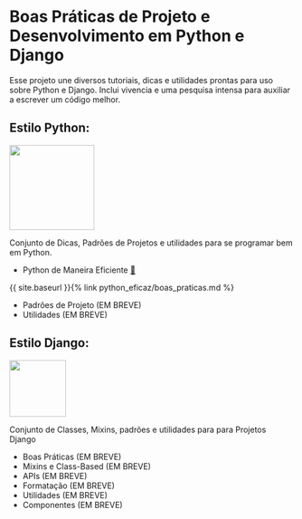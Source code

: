
Boas Práticas de Projeto e Desenvolvimento em Python e Django
========

Esse projeto une diversos tutoriais, dicas e utilidades prontas para uso sobre Python e Django. Inclui vivencia e uma pesquisa intensa para auxiliar a escrever um código melhor.

## Estilo Python:

<img src="https://LucasBiason.github.io/images.png" width='150px'> 

Conjunto de Dicas, Padrões de Projetos e utilidades para se programar bem em Python.
- Python de Maneira Eficiente [:orange_book:](https://github.com/LucasBiason/PadroesPython/blob/master/python_eficaz/boas_praticas.md)

{{ site.baseurl }}{% link python_eficaz/boas_praticas.md %}
- Padrões de Projeto (EM BREVE)
- Utilidades (EM BREVE)



## Estilo Django:

<img src="https://LucasBiason.github.io/django-logo-positive.png" width='100px'> 

Conjunto de Classes, Mixins, padrões e utilidades para para Projetos Django

- Boas Práticas (EM BREVE)
- Mixins e Class-Based (EM BREVE)
- APIs (EM BREVE)
- Formatação (EM BREVE)
- Utilidades (EM BREVE)
- Componentes (EM BREVE)



